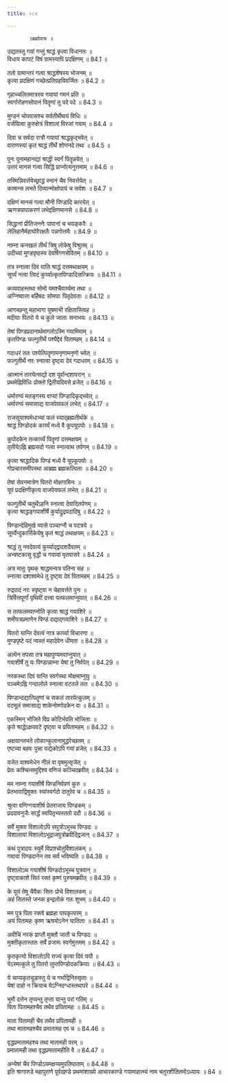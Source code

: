 ```yaml
---
title: ०८४

---
```

           ॥ब्रह्मोवाच ॥  
उद्यतस्तु गयां गन्तुं श्राद्धं कृत्वा विधानतः ॥  
विधाय कापटं विषं ग्रामस्यापि प्रदक्षिणम् ॥ 84.1 ॥  
  
ततो ग्रामान्तरं गत्वा श्राद्धशेषस्य भोजनम् ॥  
कृत्वा प्रदक्षिणं गच्छेत्प्रतिग्रहविवर्जितः ॥ 84.2 ॥  
  
गृहाच्चलितमात्रस्य गयायां गमनं प्रति ॥  
स्वर्गारोहणसोपानं पितॄणां तु पदे पदे ॥ 84.3 ॥  
  
मुण्डनं चोपवासश्च सर्वतीर्थेष्वयं विधिः ॥  
वर्जयित्वा कुरुक्षेत्रं विशालां विरजां गयाम् ॥ 84.4 ॥  
  
दिवा च सर्वदा रात्रौ गयायां श्राद्धकृद्भवेत् ॥  
वाराणस्यां कृतं श्राद्धं तीर्थे शोणनदे तथा ॥ 84.5 ॥  
  
पुनः पुनामहानद्यां श्राद्धी स्वर्गं पितॄन्नयेत् ॥  
उत्तरं मानसं गत्वा सिद्धिं प्राप्नोत्यनुत्तमाम् ॥ 84.6 ॥  
  
तस्मिन्निवर्त्तयेच्छ्राद्धं स्नानं चैव निवर्त्तयेत् ॥  
कामान्स लभते दिव्यान्मोक्षोपायं च सर्वशः ॥ 84.7 ॥  
  
दक्षिणं मानसं गत्वा मौनी पिण्डादि कारयेत् ॥  
ऋणत्रयापाकरणं लभेद्दक्षिणमानसे ॥ 84.8 ॥  
  
सिद्धानां प्रीतिजननैः पापानां च भयङ्करैः ॥  
लेलिहानैर्महाघोरैरक्षतैः पन्नगोत्तमैः ॥ 84.9 ॥  
  
नाम्ना कनखलं तीर्थं त्रिषु लोकेषु विश्रुतम् ॥  
उदीच्यां मुण्डपृष्ठस्य देवर्षिगणसेवितम् ॥ 84.10 ॥  
  
तत्र स्नात्वा दिवं याति श्राद्धं दत्तमथाक्षयम् ॥  
सूर्य्यं नत्वा त्विदं कुर्य्यात्कृतपिण्डादिसत्क्रियः ॥ 84.11 ॥  
  
कव्यवाहस्तथा सोमो यमश्चैवार्य्यमा तथा ॥  
अग्निष्वात्ता बर्हिषदः सोमपाः पितृदेवताः ॥ 84.12 ॥  
  
आगच्छन्तु महाभागा युषमाभी रक्षितास्त्विह ॥  
मदीयाः पितरो ये च कुले जाताः सनाभयः ॥ 84.13 ॥  
  
तेषां पिण्डप्रदानार्थमागतोऽस्मि गयामिमाम् ॥  
कृतपिण्डः फल्गुतीर्थे पश्यैद्देवं पितामहम् ॥ 84.14 ॥  
  
गदाधरं ततः पश्येत्पितॄणामनृणामनृणो भवेत् ॥  
फल्गुतीर्थे नरः स्नात्वा दृष्ट्वा देवं गदाधरम् ॥ 84.15 ॥  
  
आत्मानं तारयेत्सद्यो दश पूर्वान्दशापरान् ॥  
प्रथमेह्निविधिः प्रोक्तो द्वितीयदिवसे व्रजेत् ॥ 84.16 ॥  
  
धर्मारण्यं मतङ्गस्य वाप्यां पिण्डादिकृद्भवेत् ॥  
धर्मारण्यं समासाद्य वाजपेयफलं लभेत् ॥ 84.17 ॥  
  
राजसूयाश्वमेधाभ्यां फलं स्याद्ब्रह्मतीर्थके ॥  
श्राद्धं पिण्डोदकं कार्य्यं मध्ये वै कूपयूपयोः ॥ 84.18 ॥  
  
कूपोदकेन तत्कार्य्यं पितॄणां दत्तमक्षयम् ॥  
तृतीयेऽह्नि ब्रह्मसदो गत्वा स्नात्वाथ तर्पणम् ॥ 84.19 ॥  
  
कृत्वा श्राद्धादिकं पिण्डं मध्ये वै यूपकूपयोः ॥  
गोप्रचारसमीपस्था आब्रह्म ब्रह्मकल्पिताः ॥ 84.20 ॥  
  
तेषां सेवनमात्रेण पितरो मोक्षगामिनः ॥  
यूपं प्रदक्षिणीकृत्य वाजपेयफलं लभेत् ॥ 84.21 ॥  
  
फल्गुतीर्थे चतुर्थेऽहनि स्नात्वा देवादितर्पणम् ॥  
कृत्वा श्राद्धङ्गयाशीर्षे कुर्याद्रुद्रपदादिषु ॥ 84.22 ॥  
  
पिण्डान्देहिमुखे व्यासे पञ्चाग्नौ च पदत्रये ॥  
सूर्य्येन्दुकार्त्तिकेयेषु कृतं श्राद्धं तथाक्षयम् ॥ 84.23 ॥  
  
श्राद्धं तु नवदेवत्यं कुर्य्याद्द्वादशदैवतम् ॥  
अन्वष्टकासु वृद्धौ च गयायां मृतवासरे ॥ 84.24 ॥  
  
अत्र मातुः पृथक् श्राद्धमन्यत्र पतिना सह ॥  
स्नात्वा दशाश्वमेधे तु दृष्ट्वा देवं पितामहम् ॥ 84.25 ॥  
  
रुद्रपादं नरः स्पृष्ट्वा न चेहावर्त्तते पुनः ॥  
त्रिर्वित्तपूर्णां पृथिवीं दत्त्वा यत्फलमाप्नुयात् ॥ 84.26 ॥  
  
स तत्फलमवाप्नोति कृत्वा श्राद्धं गयाशिरे ॥  
शमीपत्रप्रमाणेन पिण्डं दद्याद्गयाशिरे ॥ 84.27 ॥  
  
पितरो यान्ति देवत्वं नात्र कार्य्या विचारणा ॥  
मुण्डपृष्टे पदं न्यस्तं महादेवेन धीमता ॥ 84.28 ॥  
  
अल्पेन तपसा तत्र महापुण्यमवाप्नुयात् ॥  
गयाशीर्षे तु यः पिण्डान्नाम्ना येषां तु निर्वपेत् ॥ 84.29 ॥  
  
नरकस्था दिवं यान्ति स्वर्गस्था मोक्षमाप्नुयुः ॥  
पञ्चमेऽह्नि गन्दालोले स्नात्वा वटतले ततः ॥ 84.30 ॥  
  
पिण्डान्दद्यात्पितॄणां च सकलं तारयेत्कुलम् ॥  
वटमूलं समासाद्य शाकेनोष्णोदकेन वा ॥ 84.31 ॥  
  
एकस्मिन् भोजिते विप्र कोटिर्भवति भोजिताः ॥  
कृते श्राद्धेऽक्षयवटे दृष्ट्वा च प्रपितामहम् ॥ 84.32 ॥  
  
अक्षयान्लभते लोकान्कुलानामुद्धरेच्छतम् ॥  
एष्टव्या बहवः पुत्त्रा यद्येकोऽपि गयां व्रजेत् ॥ 84.33 ॥  
  
यजेत वाश्वमेधेन नीलं वा वृषमुत्सृजेत् ॥  
प्रेतः कश्चित्समुद्दिश्य वणिजं कञ्चिदब्रवीत् ॥ 84.34 ॥  
  
मम नाम्ना गयाशीर्षे पिण्डनिर्वपणं कुरु ॥  
प्रेतभावाद्विमुक्तः स्यांस्वर्गदो दातुरेव च ॥ 84.35 ॥  
  
श्रुत्वा वणिग्गयाशीर्ष प्रेतराजाय पिण्डकम् ॥  
प्रददावनुजैः सार्द्धं स्वपितृभ्यस्ततो ददौ ॥ 84.36 ॥  
  
सर्वे मुक्ता विशालोऽपि सपुत्रोऽभुच्च पिण्डदः ॥  
विशालायां विशालोऽभूद्राजपुत्रोब्रवीद्द्विजान् ॥ 84.37 ॥  
  
कथं पुत्रादयः स्युर्मे विप्राश्चोतुर्विशालकम् ॥  
गयायां पिण्डदानेन तव सर्वं भविष्यति ॥ 84.38 ॥  
  
विशालोऽथ गयाशीर्ष पिण्डदोऽभूच्च पुत्रवान् ॥  
दृष्ट्वाकाशे सितं रक्तं कृष्णं पुरुषमब्रवीत् ॥ 84.39 ॥  
  
के यूयं तेषु चैवैकः सितः प्रोचे विशालकम् ॥  
अहं सितस्ते जनक इन्द्रलोकं गतः शुभम् ॥ 84.40 ॥  
  
मम पुत्र पिता रक्तो ब्रह्महा पापकृत्परम् ॥  
अयं पितामहः कृष्ण ऋषयोऽनेन घातिताः ॥ 84.41 ॥  
  
अवीचिं नरकं प्राप्तौ मुक्तौ जातौ च पिण्डदः ॥  
मुक्तीकृतास्ततः सर्वे व्रजामः स्वर्गमुत्तमम् ॥ 84.42 ॥  
  
कृतकृत्यो विशालोऽपि राज्यं कृत्वा दिवं ययौ ॥  
येऽस्मत्कुले तु पितरो लुप्तपिण्डोदकक्रियाः ॥ 84.43 ॥  
  
ये चाप्यकृतचूडास्तु ये च गर्भाद्विनिस्सृताः ॥  
येषां दाहो न क्रियाच येऽग्निदग्धास्तथापरे ॥ 84.44 ॥  
  
भूमौ दत्तेन तृप्यन्तु तृप्ता यान्तु परां गतिम् ॥  
पिता पितामहश्चैव तथैव प्रपितामहः ॥ 84.45 ॥  
  
माता पितामही चैव तथैव प्रपितामही ॥  
तथा मातामहश्चैव प्रमातामह एव च ॥ 84.46 ॥  
  
वृद्धप्रमातामहश्च तथा मातामही परम् ॥  
प्रमातामही तथा वृद्धप्रमातामहीति वै ॥ 84.47 ॥  
  
अन्येषां चैव पिण्डोऽयमक्षय्यमुपतिष्ठताम् ॥ 84.48 ॥  
इति श्रागारुडे महापुराणे पूर्वखण्डे प्रथमांशाख्ये आचारकाण्डे गयामाहात्म्यं नाम चतुरशीतितमोऽध्यायः ॥ 84 ॥